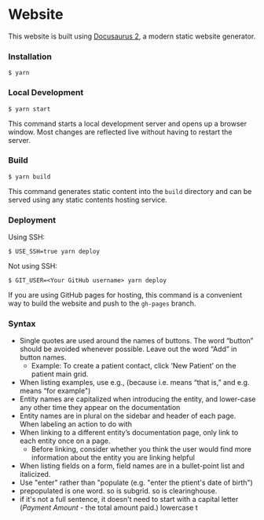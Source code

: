 # Website

This website is built using [Docusaurus 2](https://docusaurus.io/), a modern static website generator.

### Installation

```
$ yarn
```

### Local Development

```
$ yarn start
```

This command starts a local development server and opens up a browser window. Most changes are reflected live without having to restart the server.

### Build

```
$ yarn build
```

This command generates static content into the `build` directory and can be served using any static contents hosting service.

### Deployment

Using SSH:

```
$ USE_SSH=true yarn deploy
```

Not using SSH:

```
$ GIT_USER=<Your GitHub username> yarn deploy
```

If you are using GitHub pages for hosting, this command is a convenient way to build the website and push to the `gh-pages` branch.

### Syntax

- Single quotes are used around the names of buttons. The word “button” should be avoided whenever possible. Leave out the word “Add” in button names.
    - Example: To create a patient contact, click ‘New Patient’ on the patient main grid.
- When listing examples, use e.g., (because i.e. means “that is,” and e.g. means “for example")
- Entity names are capitalized when introducing the entity, and lower-case any other time they appear on the documentation
- Entity names are in plural on the sidebar and header of each page. When labeling an action to do with 
- When linking to a different entity’s documentation page, only link to each entity once on a page.
    - Before linking, consider whether you think the user would find more information about the entity you are linking helpful
- When listing fields on a form, field names are in a bullet-point list and italicized.
- Use "enter" rather than "populate (e.g. "enter the ptient's date of birth")
- prepopulated is one word. so is subgrid. so is clearinghouse.
- if it's not a full sentence, it doesn't need to start with a capital letter (*Payment Amount* - the total amount paid.) lowercase t
